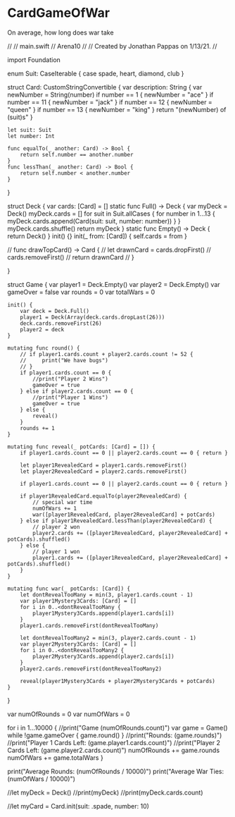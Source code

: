 # CardGameOfWar
On average, how long does war take

//
//  main.swift
//  Arena10
//
//  Created by Jonathan Pappas on 1/13/21.
//

import Foundation

enum Suit: CaseIterable { case spade, heart, diamond, club }

struct Card: CustomStringConvertible {
    var description: String {
        var newNumber = String(number)
        if number == 1 { newNumber = "ace" }
        if number == 11 { newNumber = "jack" }
        if number == 12 { newNumber = "queen" }
        if number == 13 { newNumber = "king" }
        return "\(newNumber) of \(suit)s"
    }
    
    let suit: Suit
    let number: Int
    
    func equalTo(_ another: Card) -> Bool {
        return self.number == another.number
    }
    func lessThan(_ another: Card) -> Bool {
        return self.number < another.number
    }
}

struct Deck {
    var cards: [Card] = []
    static func Full() -> Deck {
        var myDeck = Deck()
        myDeck.cards = []
        for suit in Suit.allCases {
            for number in 1...13 {
                myDeck.cards.append(Card(suit: suit, number: number))
            }
        }
        myDeck.cards.shuffle()
        return myDeck
    }
    static func Empty() -> Deck {
        return Deck()
    }
    init() {}
    init(_ from: [Card]) {
        self.cards = from
    }
    
//    func drawTopCard() -> Card {
//        let drawnCard = cards.dropFirst()
//        cards.removeFirst()
//        return drawnCard
//    }
    
}

struct Game {
    var player1 = Deck.Empty()
    var player2 = Deck.Empty()
    var gameOver = false
    var rounds = 0
    var totalWars = 0
    
    init() {
        var deck = Deck.Full()
        player1 = Deck(Array(deck.cards.dropLast(26)))
        deck.cards.removeFirst(26)
        player2 = deck
    }
    
    mutating func round() {
        // if player1.cards.count + player2.cards.count != 52 {
        //     print("We have bugs")
        // }
        if player1.cards.count == 0 {
            //print("Player 2 Wins")
            gameOver = true
        } else if player2.cards.count == 0 {
            //print("Player 1 Wins")
            gameOver = true
        } else {
            reveal()
        }
        rounds += 1
    }
    
    mutating func reveal(_ potCards: [Card] = []) {
        if player1.cards.count == 0 || player2.cards.count == 0 { return }
        
        let player1RevealedCard = player1.cards.removeFirst()
        let player2RevealedCard = player2.cards.removeFirst()
        
        if player1.cards.count == 0 || player2.cards.count == 0 { return }
        
        if player1RevealedCard.equalTo(player2RevealedCard) {
            // special war time
            numOfWars += 1
            war([player1RevealedCard, player2RevealedCard] + potCards)
        } else if player1RevealedCard.lessThan(player2RevealedCard) {
            // player 2 won
            player2.cards += ([player1RevealedCard, player2RevealedCard] + potCards).shuffled()
        } else {
            // player 1 won
            player1.cards += ([player1RevealedCard, player2RevealedCard] + potCards).shuffled()
        }
    }
    
    mutating func war(_ potCards: [Card]) {
        let dontRevealTooMany = min(3, player1.cards.count - 1)
        var player1Mystery3Cards: [Card] = []
        for i in 0..<dontRevealTooMany {
            player1Mystery3Cards.append(player1.cards[i])
        }
        player1.cards.removeFirst(dontRevealTooMany)
        
        let dontRevealTooMany2 = min(3, player2.cards.count - 1)
        var player2Mystery3Cards: [Card] = []
        for i in 0..<dontRevealTooMany2 {
            player2Mystery3Cards.append(player2.cards[i])
        }
        player2.cards.removeFirst(dontRevealTooMany2)
        
        reveal(player1Mystery3Cards + player2Mystery3Cards + potCards)
    }
    
    
}


var numOfRounds = 0
var numOfWars = 0

for i in 1...10000 {
    //print("Game \(numOfRounds.count)")
    var game = Game()
    while !game.gameOver {
        game.round()
    }
    //print("Rounds: \(game.rounds)")
    //print("Player 1 Cards Left: \(game.player1.cards.count)")
    //print("Player 2 Cards Left: \(game.player2.cards.count)")
    numOfRounds += game.rounds
    numOfWars += game.totalWars
}

print("Average Rounds: \(numOfRounds / 10000)")
print("Average War Ties: \(numOfWars / 10000)")


//let myDeck = Deck()
//print(myDeck)
//print(myDeck.cards.count)

//let myCard = Card.init(suit: .spade, number: 10)
```
